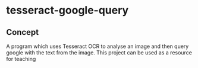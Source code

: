 # tesseract-google-query


## Concept

A program which uses Tesseract OCR to analyse an image and then query google with the text from the image. This project can be used as a resource for teaching